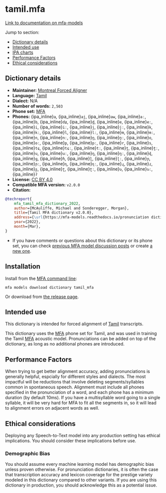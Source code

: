 
# tamil.mfa

[Link to documentation on mfa-models](https://mfa-models.readthedocs.io/en/main/dictionary/tamil_mfa.html)

Jump to section:

- [Dictionary details](#dictionary-details)
- [Intended use](#intended-use)
- [IPA charts](#ipa-charts)
- [Performance Factors](#performance-factors)
- [Ethical considerations](#ethical-considerations)

## Dictionary details

- **Maintainer:** [Montreal Forced Aligner](https://montreal-forced-aligner.readthedocs.io/)
- **Language:** [Tamil](https://en.wikipedia.org/wiki/Tamil_language)
- **Dialect:** N/A
- **Number of words:** `2,503`
- **Phone set:** [MFA](https://mfa-models.readthedocs.io/en/refactor/mfa_phone_set.html#tamil)
- **Phones:** {ipa_inline}`a`, {ipa_inline}`aj`, {ipa_inline}`aw`, {ipa_inline}`aː`, {ipa_inline}`b`, {ipa_inline}`dʑ`, {ipa_inline}`d̪`, {ipa_inline}`e`, {ipa_inline}`eː`, {ipa_inline}`i`, {ipa_inline}`iː`, {ipa_inline}`j`, {ipa_inline}`jː`, {ipa_inline}`k`, {ipa_inline}`kː`, {ipa_inline}`l`, {ipa_inline}`lː`, {ipa_inline}`m`, {ipa_inline}`mː`, {ipa_inline}`n`, {ipa_inline}`nː`, {ipa_inline}`n̪`, {ipa_inline}`n̪ː`, {ipa_inline}`o`, {ipa_inline}`oː`, {ipa_inline}`p`, {ipa_inline}`pː`, {ipa_inline}`r`, {ipa_inline}`s`, {ipa_inline}`tɕ`, {ipa_inline}`tɕː`, {ipa_inline}`tː`, {ipa_inline}`t̪`, {ipa_inline}`t̪ː`, {ipa_inline}`u`, {ipa_inline}`uː`, {ipa_inline}`ŋ`, {ipa_inline}`ŋː`, {ipa_inline}`ɖ`, {ipa_inline}`ɡ`, {ipa_inline}`ɦ`, {ipa_inline}`ɭ`, {ipa_inline}`ɭː`, {ipa_inline}`ɲ`, {ipa_inline}`ɲː`, {ipa_inline}`ɳ`, {ipa_inline}`ɳː`, {ipa_inline}`ɻ`, {ipa_inline}`ɾ`, {ipa_inline}`ʂ`, {ipa_inline}`ʈ`, {ipa_inline}`ʈː`, {ipa_inline}`ʋ`, {ipa_inline}`ʋː`, {ipa_inline}`ʔ`
- **License:** [CC BY 4.0](https://github.com/MontrealCorpusTools/mfa-models/tree/main/dictionary/tamil/MFA/v2.0.0/LICENSE)
- **Compatible MFA version:** `v2.0.0`
- **Citation:**

```bibtex
@techreport{
	mfa_tamil_mfa_dictionary_2022,
	author={McAuliffe, Michael and Sonderegger, Morgan},
	title={Tamil MFA dictionary v2.0.0},
	address={\url{https://mfa-models.readthedocs.io/pronunciation dictionary/Tamil/Tamil MFA dictionary v2_0_0.html}},
	year={2022},
	month={Mar},
}
```

- If you have comments or questions about this dictionary or its phone set, you can check [previous MFA model discussion posts](https://github.com/MontrealCorpusTools/mfa-models/discussions?discussions_q=Tamil+MFA+dictionary+v2.0.0) or create [a new one](https://github.com/MontrealCorpusTools/mfa-models/discussions/new).

## Installation

Install from the [MFA command line](https://montreal-forced-aligner.readthedocs.io/en/latest/user_guide/models/index.html):

```
mfa models download dictionary tamil_mfa
```

Or download from [the release page](https://github.com/MontrealCorpusTools/mfa-models/releases/tag/dictionary-tamil_mfa-v2.0.0).

## Intended use

This dictionary is intended for forced alignment of [Tamil](https://en.wikipedia.org/wiki/Tamil_language) transcripts.

This dictionary uses the [MFA](https://mfa-models.readthedocs.io/en/refactor/mfa_phone_set.html#tamil) phone set for Tamil, and was used in training the Tamil [MFA](https://mfa-models.readthedocs.io/en/refactor/mfa_phone_set.html#tamil) acoustic model.
Pronunciations can be added on top of the dictionary, as long as no additional phones are introduced.

## Performance Factors

When trying to get better alignment accuracy, adding pronunciations is generally helpful, espcially for different styles and dialects.  The most impactful will be reductions that
involve deleting segments/syllables common in spontaneous speech.  Alignment must include all phones specified in the pronunciation of a word, and each phone has
a minimum duration (by default 10ms). If you have a multisyllable word going to a single syllable, it will be very hard for MFA to fit all the segments in,
so it will lead to alignment errors on adjacent words as well.

## Ethical considerations

Deploying any Speech-to-Text model into any production setting has ethical implications. You should consider these implications before use.

### Demographic Bias

You should assume every machine learning model has demographic bias unless proven otherwise.
For pronunciation dictionaries, it is often the case that transcription accuracy and lexicon coverage for the prestige variety modeled in this dictionary compared to other variants.
If you are using this dictionary in production, you should acknowledge this as a potential issue.
